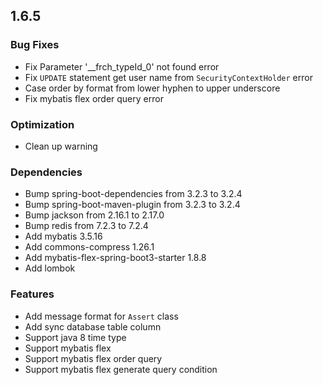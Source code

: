 ## 1.6.5

### Bug Fixes

 * Fix Parameter '__frch_typeId_0' not found error
 * Fix `UPDATE` statement get user name from `SecurityContextHolder` error
 * Case order by format from lower hyphen to upper underscore
 * Fix mybatis flex order query error

### Optimization

 * Clean up warning

### Dependencies

 * Bump spring-boot-dependencies from 3.2.3 to 3.2.4
 * Bump spring-boot-maven-plugin from 3.2.3 to 3.2.4
 * Bump jackson from 2.16.1 to 2.17.0
 * Bump redis from 7.2.3 to 7.2.4
 * Add mybatis 3.5.16
 * Add commons-compress 1.26.1
 * Add mybatis-flex-spring-boot3-starter 1.8.8
 * Add lombok

### Features

 * Add message format for `Assert` class
 * Add sync database table column
 * Support java 8 time type
 * Support mybatis flex
 * Support mybatis flex order query
 * Support mybatis flex generate query condition
